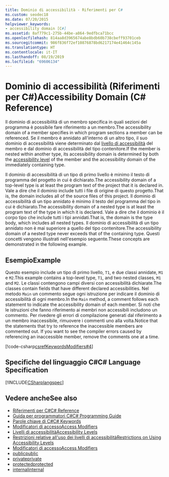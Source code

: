 ```yaml
---
title: Dominio di accessibilità - Riferimenti per C#
ms.custom: seodec18
ms.date: 07/20/2015
helpviewer_keywords:
- accessibility domain [C#]
ms.assetid: 8af779c1-275b-44be-a864-9edfbca71bcc
ms.openlocfilehash: 814aa8d3965674abe8bdb60b738cbeff93701ceb
ms.sourcegitcommit: 986f836f72ef10876878bd6217174e41464c145a
ms.translationtype: HT
ms.contentlocale: it-IT
ms.lasthandoff: 08/19/2019
ms.locfileid: "69606134"
---
```

# <a name="accessibility-domain-c-reference"></a><span data-ttu-id="48a2e-102">Dominio di accessibilità (Riferimenti per C#)</span><span class="sxs-lookup"><span data-stu-id="48a2e-102">Accessibility Domain (C# Reference)</span></span>
<span data-ttu-id="48a2e-103">Il dominio di accessibilità di un membro specifica in quali sezioni del programma è possibile fare riferimento a un membro.</span><span class="sxs-lookup"><span data-stu-id="48a2e-103">The accessibility domain of a member specifies in which program sections a member can be referenced.</span></span> <span data-ttu-id="48a2e-104">Se il membro è annidato all'interno di un altro tipo, il suo dominio di accessibilità viene determinato dal [livello di accessibilità](./accessibility-levels.md) del membro e dal dominio di accessibilità del tipo contenitore.</span><span class="sxs-lookup"><span data-stu-id="48a2e-104">If the member is nested within another type, its accessibility domain is determined by both the [accessibility level](./accessibility-levels.md) of the member and the accessibility domain of the immediately containing type.</span></span>  
  
 <span data-ttu-id="48a2e-105">Il dominio di accessibilità di un tipo di primo livello è minimo il testo di programma del progetto in cui è dichiarato.</span><span class="sxs-lookup"><span data-stu-id="48a2e-105">The accessibility domain of a top-level type is at least the program text of the project that it is declared in.</span></span> <span data-ttu-id="48a2e-106">Vale a dire che il dominio include tutti i file di origine di questo progetto.</span><span class="sxs-lookup"><span data-stu-id="48a2e-106">That is, the domain includes all of the source files of this project.</span></span> <span data-ttu-id="48a2e-107">Il dominio di accessibilità di un tipo annidato è minimo il testo del programma del tipo in cui è dichiarato.</span><span class="sxs-lookup"><span data-stu-id="48a2e-107">The accessibility domain of a nested type is at least the program text of the type in which it is declared.</span></span> <span data-ttu-id="48a2e-108">Vale a dire che il dominio è il corpo tipo che include tutti i tipi annidati.</span><span class="sxs-lookup"><span data-stu-id="48a2e-108">That is, the domain is the type body, which includes all nested types.</span></span> <span data-ttu-id="48a2e-109">Il dominio di accessibilità di un tipo annidato non è mai superiore a quello del tipo contenitore.</span><span class="sxs-lookup"><span data-stu-id="48a2e-109">The accessibility domain of a nested type never exceeds that of the containing type.</span></span> <span data-ttu-id="48a2e-110">Questi concetti vengono illustrati nell'esempio seguente.</span><span class="sxs-lookup"><span data-stu-id="48a2e-110">These concepts are demonstrated in the following example.</span></span>  
  
## <a name="example"></a><span data-ttu-id="48a2e-111">Esempio</span><span class="sxs-lookup"><span data-stu-id="48a2e-111">Example</span></span>  
 <span data-ttu-id="48a2e-112">Questo esempio include un tipo di primo livello, `T1`, e due classi annidate, `M1` e `M2`.</span><span class="sxs-lookup"><span data-stu-id="48a2e-112">This example contains a top-level type, `T1`, and two nested classes, `M1` and `M2`.</span></span> <span data-ttu-id="48a2e-113">Le classi contengono campi diversi con accessibilità dichiarate.</span><span class="sxs-lookup"><span data-stu-id="48a2e-113">The classes contain fields that have different declared accessibilities.</span></span> <span data-ttu-id="48a2e-114">Nel metodo `Main` un commento segue ogni istruzione per indicare il dominio di accessibilità di ogni membro.</span><span class="sxs-lookup"><span data-stu-id="48a2e-114">In the `Main` method, a comment follows each statement to indicate the accessibility domain of each member.</span></span> <span data-ttu-id="48a2e-115">Si noti che le istruzioni che fanno riferimento ai membri non accessibili includono un commento. Per rivedere gli errori di compilazione generati dal riferimento a un membro inaccessibile, rimuovere i commenti uno alla volta.</span><span class="sxs-lookup"><span data-stu-id="48a2e-115">Notice that the statements that try to reference the inaccessible members are commented out. If you want to see the compiler errors caused by referencing an inaccessible member, remove the comments one at a time.</span></span>  
  
[!code-csharp[csrefKeywordsModifiers#4](~/samples/snippets/csharp/VS_Snippets_VBCSharp/csrefKeywordsModifiers/CS/csrefKeywordsModifiers.cs#4)]
  
## <a name="c-language-specification"></a><span data-ttu-id="48a2e-116">Specifiche del linguaggio C#</span><span class="sxs-lookup"><span data-stu-id="48a2e-116">C# Language Specification</span></span>  
 [!INCLUDE[CSharplangspec](~/includes/csharplangspec-md.md)]  
  
## <a name="see-also"></a><span data-ttu-id="48a2e-117">Vedere anche</span><span class="sxs-lookup"><span data-stu-id="48a2e-117">See also</span></span>

- [<span data-ttu-id="48a2e-118">Riferimenti per C#</span><span class="sxs-lookup"><span data-stu-id="48a2e-118">C# Reference</span></span>](../index.md)
- [<span data-ttu-id="48a2e-119">Guida per programmatori C#</span><span class="sxs-lookup"><span data-stu-id="48a2e-119">C# Programming Guide</span></span>](../../programming-guide/index.md)
- [<span data-ttu-id="48a2e-120">Parole chiave di C#</span><span class="sxs-lookup"><span data-stu-id="48a2e-120">C# Keywords</span></span>](./index.md)
- [<span data-ttu-id="48a2e-121">Modificatori di accesso</span><span class="sxs-lookup"><span data-stu-id="48a2e-121">Access Modifiers</span></span>](./access-modifiers.md)
- [<span data-ttu-id="48a2e-122">Livelli di accessibilità</span><span class="sxs-lookup"><span data-stu-id="48a2e-122">Accessibility Levels</span></span>](./accessibility-levels.md)
- [<span data-ttu-id="48a2e-123">Restrizioni relative all'uso dei livelli di accessibilità</span><span class="sxs-lookup"><span data-stu-id="48a2e-123">Restrictions on Using Accessibility Levels</span></span>](./restrictions-on-using-accessibility-levels.md)
- [<span data-ttu-id="48a2e-124">Modificatori di accesso</span><span class="sxs-lookup"><span data-stu-id="48a2e-124">Access Modifiers</span></span>](../../programming-guide/classes-and-structs/access-modifiers.md)
- [<span data-ttu-id="48a2e-125">public</span><span class="sxs-lookup"><span data-stu-id="48a2e-125">public</span></span>](./public.md)
- [<span data-ttu-id="48a2e-126">private</span><span class="sxs-lookup"><span data-stu-id="48a2e-126">private</span></span>](./private.md)
- [<span data-ttu-id="48a2e-127">protected</span><span class="sxs-lookup"><span data-stu-id="48a2e-127">protected</span></span>](./protected.md)
- [<span data-ttu-id="48a2e-128">internal</span><span class="sxs-lookup"><span data-stu-id="48a2e-128">internal</span></span>](./internal.md)
